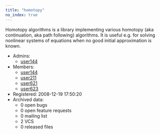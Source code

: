 ```yaml
---
title: "homotopy"
no_index: true
---
```


Homotopy algorithms is a library implementing various homotopy (aka continuation, aka path following) algorithms.  It is useful e.g. for solving nonlinear systems of equations when no good initial approximation is known.


* Admins:
  * [user144](/users/user144)
* Members:
  * [user144](/users/user144)
  * [user211](/users/user211)
  * [user621](/users/user621)
  * [user623](/users/user623)
* Registered: 2008-12-19 17:50:20
* Archived data:
  * 0 open bugs
  * 0 open feature requests
  * 0 mailing list
  * 2 VCS
  * 0 released files

